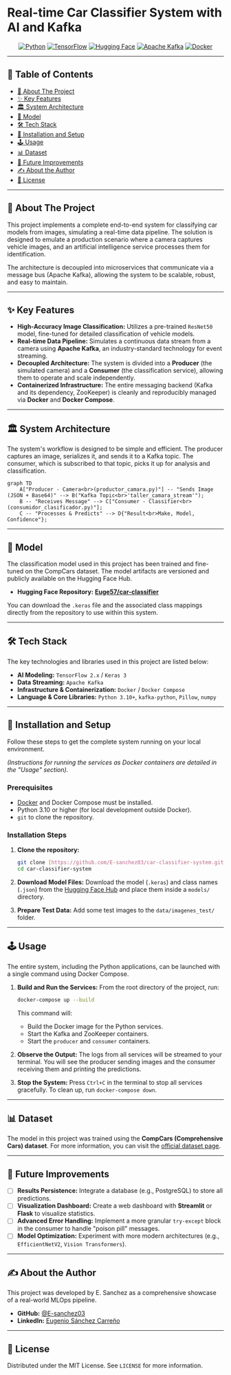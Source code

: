 # Real-time Car Classifier System with AI and Kafka

<div align="center">

[![Python](https://img.shields.io/badge/Python-3.10+-blue?style=for-the-badge&logo=python)](https://www.python.org/)
[![TensorFlow](https://img.shields.io/badge/TensorFlow-2.x-FF6F00?style=for-the-badge&logo=tensorflow)](https://www.tensorflow.org/)
[![Hugging Face](https://img.shields.io/badge/%F0%9F%A4%97%20Hugging%20Face-Model-yellow?style=for-the-badge)](https://huggingface.co/Euge57/car-classifier)
[![Apache Kafka](https://img.shields.io/badge/Apache%20Kafka-231F20?style=for-the-badge&logo=apachekafka)](https://kafka.apache.org/)
[![Docker](https://img.shields.io/badge/Docker-2496ED?style=for-the-badge&logo=docker)](https://www.docker.com/)

</div>

---

## 📖 Table of Contents

- [📝 About The Project](#-about-the-project)
- [✨ Key Features](#-key-features)
- [🏛️ System Architecture](#️-system-architecture)
- [🤖 Model](#-model)
- [🛠️ Tech Stack](#️-tech-stack)
- [🚀 Installation and Setup](#-installation-and-setup)
- [🕹️ Usage](#️-usage)
- [📊 Dataset](#-dataset)
- [🔮 Future Improvements](#-future-improvements)
- [✍️ About the Author](#️-about-the-author)
- [📄 License](#-license)

---

## 📝 About The Project

This project implements a complete end-to-end system for classifying car models from images, simulating a real-time data pipeline. The solution is designed to emulate a production scenario where a camera captures vehicle images, and an artificial intelligence service processes them for identification.

The architecture is decoupled into microservices that communicate via a message bus (Apache Kafka), allowing the system to be scalable, robust, and easy to maintain.

---

## ✨ Key Features

* **High-Accuracy Image Classification:** Utilizes a pre-trained `ResNet50` model, fine-tuned for detailed classification of vehicle models.
* **Real-time Data Pipeline:** Simulates a continuous data stream from a camera using **Apache Kafka**, an industry-standard technology for event streaming.
* **Decoupled Architecture:** The system is divided into a **Producer** (the simulated camera) and a **Consumer** (the classification service), allowing them to operate and scale independently.
* **Containerized Infrastructure:** The entire messaging backend (Kafka and its dependency, ZooKeeper) is cleanly and reproducibly managed via **Docker** and **Docker Compose**.

---

## 🏛️ System Architecture

The system's workflow is designed to be simple and efficient. The producer captures an image, serializes it, and sends it to a Kafka topic. The consumer, which is subscribed to that topic, picks it up for analysis and classification.

```mermaid
graph TD
    A["Producer - Camera<br>(productor_camara.py)"] -- "Sends Image (JSON + Base64)" --> B("Kafka Topic<br>'taller_camara_stream'");
    B -- "Receives Message" --> C["Consumer - Classifier<br>(consumidor_clasificador.py)"];
    C -- "Processes & Predicts" --> D{"Result<br>Make, Model, Confidence"};
```

---

## 🤖 Model

The classification model used in this project has been trained and fine-tuned on the CompCars dataset. The model artifacts are versioned and publicly available on the Hugging Face Hub.

* **Hugging Face Repository:** [**Euge57/car-classifier**](https://huggingface.co/Euge57/car-classifier)

You can download the `.keras` file and the associated class mappings directly from the repository to use within this system.

---

## 🛠️ Tech Stack

The key technologies and libraries used in this project are listed below:

* **AI Modeling:** `TensorFlow 2.x` / `Keras 3`
* **Data Streaming:** `Apache Kafka`
* **Infrastructure & Containerization:** `Docker` / `Docker Compose`
* **Language & Core Libraries:** `Python 3.10+`, `kafka-python`, `Pillow`, `numpy`

---

## 🚀 Installation and Setup

Follow these steps to get the complete system running on your local environment.

*(Instructions for running the services as Docker containers are detailed in the "Usage" section).*

### Prerequisites

* [Docker](https://www.docker.com/products/docker-desktop/) and Docker Compose must be installed.
* Python 3.10 or higher (for local development outside Docker).
* `git` to clone the repository.

### Installation Steps

1.  **Clone the repository:**
    ```bash
    git clone [https://github.com/E-sanchez03/car-classifier-system.git](https://github.com/E-sanchez03/car-classifier-system.git)
    cd car-classifier-system
    ```

2.  **Download Model Files:**
    Download the model (`.keras`) and class names (`.json`) from the [Hugging Face Hub](https://huggingface.co/Euge57/car-classifier) and place them inside a `models/` directory.

3.  **Prepare Test Data:**
    Add some test images to the `data/imagenes_test/` folder.

---

## 🕹️ Usage

The entire system, including the Python applications, can be launched with a single command using Docker Compose.

1.  **Build and Run the Services:**
    From the root directory of the project, run:
    ```bash
    docker-compose up --build
    ```
    This command will:
    * Build the Docker image for the Python services.
    * Start the Kafka and ZooKeeper containers.
    * Start the `producer` and `consumer` containers.

2.  **Observe the Output:**
    The logs from all services will be streamed to your terminal. You will see the producer sending images and the consumer receiving them and printing the predictions.

3.  **Stop the System:**
    Press `Ctrl+C` in the terminal to stop all services gracefully. To clean up, run `docker-compose down`.

---

## 📊 Dataset

The model in this project was trained using the **CompCars (Comprehensive Cars) dataset**. For more information, you can visit the [official dataset page](http://mmlab.ie.cuhk.edu.hk/datasets/comp_cars/).

---

## 🔮 Future Improvements

-   [ ] **Results Persistence:** Integrate a database (e.g., PostgreSQL) to store all predictions.
-   [ ] **Visualization Dashboard:** Create a web dashboard with **Streamlit** or **Flask** to visualize statistics.
-   [ ] **Advanced Error Handling:** Implement a more granular `try-except` block in the consumer to handle "poison pill" messages.
-   [ ] **Model Optimization:** Experiment with more modern architectures (e.g., `EfficientNetV2`, `Vision Transformers`).

---

## ✍️ About the Author

This project was developed by E. Sanchez as a comprehensive showcase of a real-world MLOps pipeline.

* **GitHub:** [@E-sanchez03](https://github.com/E-sanchez03)
* **LinkedIn:** [Eugenio Sánchez Carreño](www.linkedin.com/in/eugenio-sanchez-carreno)

---

## 📄 License

Distributed under the MIT License. See `LICENSE` for more information.